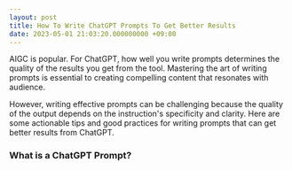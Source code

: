 ```yaml
---
layout: post
title: How To Write ChatGPT Prompts To Get Better Results
date: 2023-05-01 21:03:20.000000000 +09:00
---
```


AIGC is popular. For ChatGPT, how well you write prompts determines the quality of the results you get from the tool. Mastering the art of writing prompts is essential to creating compelling content that resonates with audience.

However, writing effective prompts can be challenging because the quality of the output depends on the instruction's specificity and clarity. Here are some actionable tips and good practices for writing prompts that can get better results from ChatGPT.

### What is a ChatGPT Prompt?